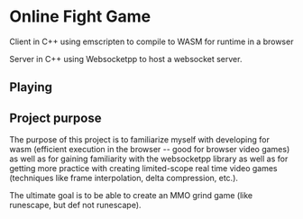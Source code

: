 # Online Fight Game

Client in C++ using emscripten to compile to WASM for runtime in a browser

Server in C++ using Websocketpp to host a websocket server.

## Playing



## Project purpose

The purpose of this project is to familiarize myself with developing for wasm (efficient execution in the browser -- good for browser video games) as well as for gaining familiarity with the websocketpp library as well as for getting more practice with creating limited-scope real time video games (techniques like frame interpolation, delta compression, etc.).

The ultimate goal is to be able to create an MMO grind game (like runescape, but def not runescape).

